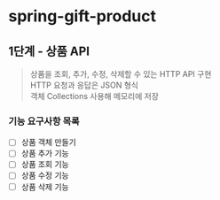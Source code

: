 # spring-gift-product
## 1단계 - 상품 API
> 상품을 조회, 추가, 수정, 삭제할 수 있는 HTTP API 구현   
> HTTP 요청과 응답은 JSON 형식   
> 객체 Collections 사용해 메모리에 저장
### 기능 요구사항 목록
- [ ] 상품 객체 만들기
- [ ] 상품 추가 기능
- [ ] 상품 조회 기능
- [ ] 상품 수정 기능
- [ ] 상품 삭제 기능